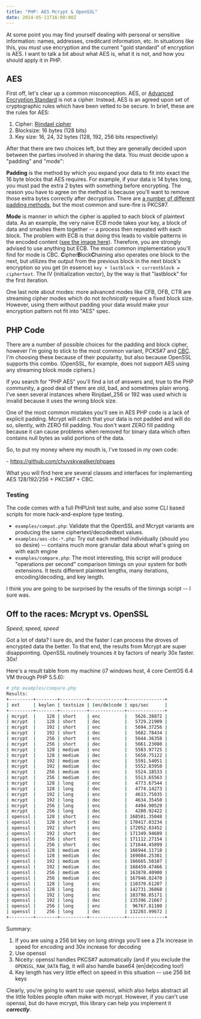 ```yaml
---
title: "PHP: AES Mcrypt & OpenSSL"
date: 2014-05-11T16:00:00Z
---
```


At some point you may find yourself dealing with personal or sensitive information: names, addresses, creditcard information, etc. In situations like this, you *must* use encryption and the current "gold standard" of encryption is AES. I want to talk a bit about what AES is, what it is not, and how you should apply it in PHP.

## AES

First off, let's clear up a common misconception. AES, or [Advanced Encryption Standard][aes] is not a cipher. Instead, AES is an agreed upon set of cryptographic rules which have been vetted to be secure. In brief, these are the rules for AES:

1. Cipher: [Rijndael cipher][rijndael]
2. Blocksize: 16 bytes (128 bits)
3. Key size: 16, 24, 32 bytes (128, 192, 256 bits respectively)

After that there are two choices left, but they are generally decided upon between the parties involved in sharing the data. You must decide upon a "padding" and "mode":

**Padding** is the method by which you expand your data to fit into exact the 16 byte blocks that AES requires. For example, if your data is 14 bytes long, you must pad the extra 2 bytes with something before encrypting. The reason you have to agree on the method is because you'll want to remove those extra bytes correctly after decryption. There are [a number of different padding methods][padding-methods], but the most common and sure-fire is PKCS#7.

**Mode** is manner in which the cipher is applied to each block of plaintext data. As an example, the very naive ECB mode takes your key, a block of data and smashes them together -- a process then repeated with each block. The problem with ECB is that doing this leads to visible patterns in the encoded content ([see the image here][ecbtux]). Therefore, you are strongly advised to use anything but ECB. The most common implementation you'll find for mode is CBC. **C**ipher**B**lock**C**haining also operates one block to the next, but utilizes the output from the previous block in the next block's encryption so you get (in essence) `key + lastblock + currentblock = ciphertext`. The IV (initialization vector), by the way is that "lastblock" for the first iteration.

One last note about modes: more advanced modes like CFB, OFB, CTR are streaming cipher modes which do not *technically* require a fixed block size. However, using them without padding your data would make your encryption pattern not fit into "AES" spec.

## PHP Code

There are a number of possible choices for the padding and block cipher, however I'm going to stick to the most common variant, PCKS#7 and [CBC][cbc]. I'm choosing these because of their popularity, but also because OpenSSL supports this combo. (OpenSSL, for example, does not support AES using any streaming block mode ciphers.)

If you search for "PHP AES" you'll find a lot of answers and, true to the PHP community, a good deal of them are old, bad, and sometimes plain wrong. I've seen several instances where Rinjdael\_256 or 192 was used which is invalid because it uses the wrong block size.

One of the most common mistakes you'll see in AES PHP code is a lack of explicit padding. Mcrypt will catch that your data is not padded and will do so, silently, with ZERO fill padding. You don't want ZERO fill padding because it can cause problems when removed for binary data which often contains null bytes as valid portions of the data.

So, to put my money where my mouth is, I've tossed in my own code:

 \- https://github.com/chuyskywalker/phpaes

What you will find here are several classes and interfaces for implementing AES 128/192/256 + PKCS#7 + CBC.

### Testing

The code comes with a full PHPUnit test suite, and also some CLI based scripts for more hack-and-explore type testing.

 * `examples/compat.php`: Validate that the OpenSSL and Mcrypt variants are producing the same ciphertext/decodedtext values.
 * `examples/aes-cbc-*.php`: Try out each method individually (should you so desire) -- contains much more granular data about what's going on with each engine
 * `examples/compare.php`: The most interesting, this script will produce "operations per second" comparison timings on your system for both extensions. It tests different plaintext lengths, many iterations, encoding/decoding, and key length.

I think you are going to be surprised by the results of the timings script -- I sure was.

## Off to the races: Mcrypt vs. OpenSSL

*Speed, speed, speed*

Got a lot of data? I sure do, and the faster I can process the droves of encrypted data the better. To that end, the results from Mcrypt are super disappointing. OpenSSL routinely trounces it by factors of nearly 30x faster. 30x!

Here's a result table from my machine (i7 windows host, 4 core CentOS 6.4 VM through PHP 5.5.6):

```bash
# php examples/compare.php
Results:
+---------+--------+----------+-------------+--------------+
| ext     | keylen | textsize | (en/de)code | ops/sec      |
+---------+--------+----------+-------------+--------------+
| mcrypt  |    128 | short    | enc         |   5626.38872 |
| mcrypt  |    128 | short    | dec         |   5729.21909 |
| mcrypt  |    192 | short    | enc         |   5694.37256 |
| mcrypt  |    192 | short    | dec         |   5682.78434 |
| mcrypt  |    256 | short    | enc         |   5644.36358 |
| mcrypt  |    256 | short    | dec         |   5661.23080 |
| mcrypt  |    128 | medium   | enc         |   5583.97725 |
| mcrypt  |    128 | medium   | dec         |   5650.75122 |
| mcrypt  |    192 | medium   | enc         |   5591.54051 |
| mcrypt  |    192 | medium   | dec         |   5552.83950 |
| mcrypt  |    256 | medium   | enc         |   5524.18533 |
| mcrypt  |    256 | medium   | dec         |   5513.65563 |
| mcrypt  |    128 | long     | enc         |   4773.67544 |
| mcrypt  |    128 | long     | dec         |   4774.14273 |
| mcrypt  |    192 | long     | enc         |   4633.75035 |
| mcrypt  |    192 | long     | dec         |   4634.35450 |
| mcrypt  |    256 | long     | enc         |   4494.90529 |
| mcrypt  |    256 | long     | dec         |   4280.92422 |
| openssl |    128 | short    | enc         | 168581.35048 |
| openssl |    128 | short    | dec         | 170417.03234 |
| openssl |    192 | short    | enc         | 172052.83452 |
| openssl |    192 | short    | dec         | 171349.94689 |
| openssl |    256 | short    | enc         | 171112.27154 |
| openssl |    256 | short    | dec         | 171644.45899 |
| openssl |    128 | medium   | enc         | 166944.11718 |
| openssl |    128 | medium   | dec         | 169084.25381 |
| openssl |    192 | medium   | enc         | 166665.50107 |
| openssl |    192 | medium   | dec         | 168459.47466 |
| openssl |    256 | medium   | enc         | 163878.40900 |
| openssl |    256 | medium   | dec         | 167946.82470 |
| openssl |    128 | long     | enc         | 110370.61207 |
| openssl |    128 | long     | dec         | 142731.36868 |
| openssl |    192 | long     | enc         | 103798.85171 |
| openssl |    192 | long     | dec         | 135396.21667 |
| openssl |    256 | long     | enc         |  96767.81100 |
| openssl |    256 | long     | dec         | 132203.99672 |
+---------+--------+----------+-------------+--------------+
```

Summary:

1. If you are using a 256 bit key on long strings you'll see a 21x increase in speed for encoding and 30x increase for decoding
1. Use openssl
1. Niceity: openssl handles PKCS#7 automatically (and if you exclude the `OPENSSL_RAW_DATA` flag, it will also handle base64 (en|de)coding too!)
1. Key length has very little effect on speed in this situation -- use 256 bit keys

Clearly, you're going to want to use openssl, which also helps abstract all the little foibles people often make with mcrypt. However, if you can't use openssl, but do have mcrypt, this library can help you implement it ***correctly***.



[aes]: https://en.wikipedia.org/wiki/Advanced_Encryption_Standard
[padding-methods]: http://en.wikipedia.org/wiki/Padding_(cryptography)#Block_cipher_mode_of_operation
[ecbtux]: http://en.wikipedia.org/wiki/Block_cipher_mode_of_operation#Electronic_codebook_.28ECB.29
[rijndael]: http://csrc.nist.gov/archive/aes/rijndael/Rijndael-ammended.pdf
[cbc]: http://en.wikipedia.org/wiki/Block_cipher_mode_of_operation#Cipher-block_chaining_.28CBC.29
